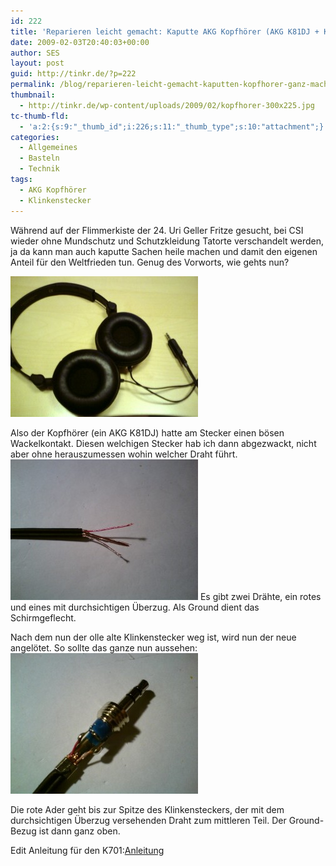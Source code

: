 ```yaml
---
id: 222
title: 'Reparieren leicht gemacht: Kaputte AKG Kopfhörer (AKG K81DJ + K701) reparieren'
date: 2009-02-03T20:40:03+00:00
author: SES
layout: post
guid: http://tinkr.de/?p=222
permalink: /blog/reparieren-leicht-gemacht-kaputten-kopfhorer-ganz-machen/
thumbnail:
  - http://tinkr.de/wp-content/uploads/2009/02/kopfhorer-300x225.jpg
tc-thumb-fld:
  - 'a:2:{s:9:"_thumb_id";i:226;s:11:"_thumb_type";s:10:"attachment";}'
categories:
  - Allgemeines
  - Basteln
  - Technik
tags:
  - AKG Kopfhörer
  - Klinkenstecker
---
```

Während auf der Flimmerkiste der 24. Uri Geller Fritze gesucht, bei CSI wieder ohne Mundschutz und Schutzkleidung Tatorte verschandelt werden, ja da kann man auch kaputte Sachen heile machen und damit den eigenen Anteil für den Weltfrieden tun. Genug des Vorworts, wie gehts nun?

[<img loading="lazy" src="/assets/2009/02/kopfhorer-300x225.jpg" alt="Kopfhörer" title="Kopfhörer"    />](/assets/2009/02/kopfhorer.jpg)

Also der Kopfhörer (ein AKG K81DJ) hatte am Stecker einen bösen Wackelkontakt. Diesen welchigen Stecker hab ich dann abgezwackt, nicht aber ohne herauszumessen wohin welcher Draht führt.
[<img loading="lazy" src="/assets/2009/02/kabel-300x225.jpg" alt="Kabel" title="Kabel"    />](/assets/2009/02/kabel.jpg)
Es gibt zwei Drähte, ein rotes und eines mit durchsichtigen Überzug. Als Ground dient das Schirmgeflecht.

Nach dem nun der olle alte Klinkenstecker weg ist, wird nun der neue angelötet. So sollte das ganze nun aussehen:
[<img loading="lazy" src="/assets/2009/02/stecker-300x225.jpg" alt="Stecker" title="Stecker"    />](/assets/2009/02/stecker.jpg)

Die rote Ader geht bis zur Spitze des Klinkensteckers, der mit dem durchsichtigen Überzug versehenden Draht zum mittleren Teil. Der Ground-Bezug ist dann ganz oben.

Edit Anleitung für den K701:[Anleitung](http://www.akg.com/mediendatenbank2/psfile/datei/58/k601_k701439d5815555d1.pdf)
